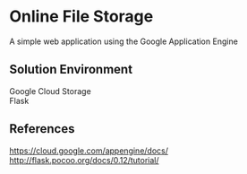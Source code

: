 # Online File Storage

A simple web application using the Google Application Engine

## Solution Environment

Google Cloud Storage  
Flask

## References

https://cloud.google.com/appengine/docs/  
http://flask.pocoo.org/docs/0.12/tutorial/

